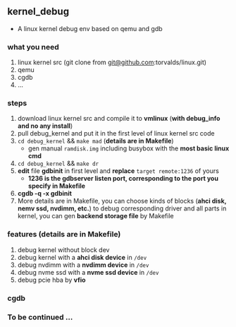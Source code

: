## kernel_debug
- A linux kernel debug env based on qemu and gdb

### what you need
1. linux kernel src (git clone from git@github.com:torvalds/linux.git)
2. qemu
3. cgdb
4. ...

### steps
1. download linux kernel src and compile it to **vmlinux** (**with debug_info and no any install**)
2. pull debug_kernel and put it in the first level of linux kernel src code
3. `cd debug_kernel` && `make mad` (**details are in Makefile**)
    - gen manual `ramdisk.img` including busybox with the **most basic linux cmd**
4. `cd debug_kernel` && `make dr`
5. **edit** file **gdbinit** in first level and **replace** `target remote:1236` of yours
    - **1236 is the gdbserver listen port, corresponding to the port you specify in Makefile**
6. **cgdb -q -x gdbinit**
7. More details are in Makefile, you can choose kinds of blocks (**ahci disk, nemv ssd, nvdimm, etc.**) to debug corresponding driver and all parts in kernel, you can gen **backend storage file** by Makefile

### features (details are in Makefile)
1. debug kernel without block dev
2. debug kernel with a **ahci disk device** in `/dev`
3. debug nvdimm with a **nvdimm device** in `/dev`
4. debug nvme ssd with a **nvme ssd device** in `/dev`
5. debug pcie hba by **vfio**

### cgdb

### To be continued ...
<br>
<br>